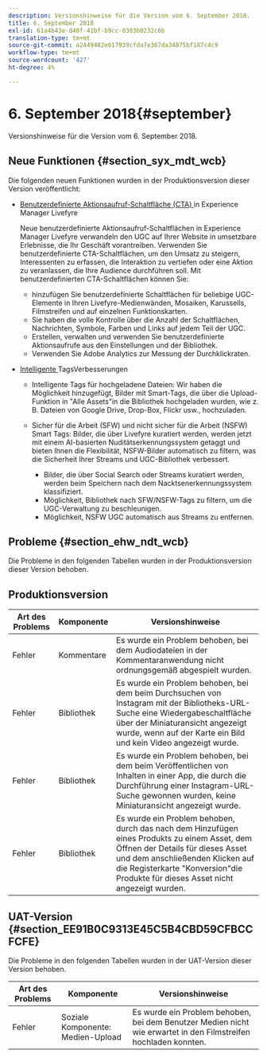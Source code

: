 ```yaml
---
description: Versionshinweise für die Version vom 6. September 2018.
title: 6. September 2018
exl-id: 61a4b43e-d40f-41bf-b9cc-0303b0232c6b
translation-type: tm+mt
source-git-commit: a2449482e617939cfda7e367da34875bf187c4c9
workflow-type: tm+mt
source-wordcount: '427'
ht-degree: 4%

---
```


# 6. September 2018{#september}

Versionshinweise für die Version vom 6. September 2018.

## Neue Funktionen {#section_syx_mdt_wcb}

Die folgenden neuen Funktionen wurden in der Produktionsversion dieser Version veröffentlicht:

* [Benutzerdefinierte Aktionsaufruf-Schaltfläche (CTA) ](/help/using/c-features-livefyre/c-call-to-action-button.md#topic_EBE23A0F827645E0A0C619DCF3872EE5) in Experience Manager Livefyre

   Neue benutzerdefinierte Aktionsaufruf-Schaltflächen in Experience Manager Livefyre verwandeln den UGC auf Ihrer Website in umsetzbare Erlebnisse, die Ihr Geschäft vorantreiben. Verwenden Sie benutzerdefinierte CTA-Schaltflächen, um den Umsatz zu steigern, Interessenten zu erfassen, die Interaktion zu vertiefen oder eine Aktion zu veranlassen, die Ihre Audience durchführen soll. Mit benutzerdefinierten CTA-Schaltflächen können Sie:

   * hinzufügen Sie benutzerdefinierte Schaltflächen für beliebige UGC-Elemente in Ihren Livefyre-Medienwänden, Mosaiken, Karussells, Filmstreifen und auf einzelnen Funktionskarten.
   * Sie haben die volle Kontrolle über die Anzahl der Schaltflächen, Nachrichten, Symbole, Farben und Links auf jedem Teil der UGC.
   * Erstellen, verwalten und verwenden Sie benutzerdefinierte Aktionsaufrufe aus den Einstellungen und der Bibliothek.
   * Verwenden Sie Adobe Analytics zur Messung der Durchklickraten.

* [Intelligente ](/help/using/c-features-livefyre/c-smart-tags/c-smart-tags.md#c_smart_tags) TagsVerbesserungen

   * Intelligente Tags für hochgeladene Dateien: Wir haben die Möglichkeit hinzugefügt, Bilder mit Smart-Tags, die über die Upload-Funktion in &quot;Alle Assets&quot;in die Bibliothek hochgeladen wurden, wie z. B. Dateien von Google Drive, Drop-Box, Flickr usw., hochzuladen.
   * Sicher für die Arbeit (SFW) und nicht sicher für die Arbeit (NSFW) Smart Tags: Bilder, die über Livefyre kuratiert werden, werden jetzt mit einem AI-basierten Nuditätserkennungssystem getaggt und bieten Ihnen die Flexibilität, NSFW-Bilder automatisch zu filtern, was die Sicherheit Ihrer Streams und UGC-Bibliothek verbessert.

      * Bilder, die über Social Search oder Streams kuratiert werden, werden beim Speichern nach dem Nacktsenerkennungssystem klassifiziert.
      * Möglichkeit, Bibliothek nach SFW/NSFW-Tags zu filtern, um die UGC-Verwaltung zu beschleunigen.
      * Möglichkeit, NSFW UGC automatisch aus Streams zu entfernen.

## Probleme {#section_ehw_ndt_wcb}

Die Probleme in den folgenden Tabellen wurden in der Produktionsversion dieser Version behoben.

## Produktionsversion

| **Art des Problems** | **Komponente** | **Versionshinweise** |
|---|---|---|
| Fehler | Kommentare | Es wurde ein Problem behoben, bei dem Audiodateien in der Kommentaranwendung nicht ordnungsgemäß abgespielt wurden. |
| Fehler | Bibliothek | Es wurde ein Problem behoben, bei dem beim Durchsuchen von Instagram mit der Bibliotheks-URL-Suche eine Wiedergabeschaltfläche über der Miniaturansicht angezeigt wurde, wenn auf der Karte ein Bild und kein Video angezeigt wurde. |
| Fehler | Bibliothek | Es wurde ein Problem behoben, bei dem beim Veröffentlichen von Inhalten in einer App, die durch die Durchführung einer Instagram-URL-Suche gewonnen wurden, keine Miniaturansicht angezeigt wurde. |
| Fehler | Bibliothek | Es wurde ein Problem behoben, durch das nach dem Hinzufügen eines Produkts zu einem Asset, dem Öffnen der Details für dieses Asset und dem anschließenden Klicken auf die Registerkarte &quot;Konversion&quot;die Produkte für dieses Asset nicht angezeigt wurden. |

## UAT-Version {#section_EE91B0C9313E45C5B4CBD59CFBCCFCFE}

Die Probleme in den folgenden Tabellen wurden in der UAT-Version dieser Version behoben.

| **Art des Problems** | **Komponente** | **Versionshinweise** |
|---|---|---|
| Fehler | Soziale Komponente: Medien-Upload | Es wurde ein Problem behoben, bei dem Benutzer Medien nicht wie erwartet in den Filmstreifen hochladen konnten. |
